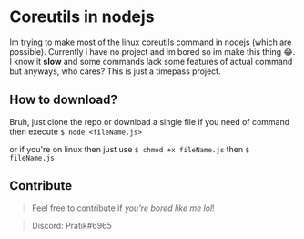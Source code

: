 # Coreutils in nodejs

Im trying to make most of the linux coreutils command in nodejs (which are possible). Currently i have no project and im bored so im make this thing 😂.
I know it **slow** and some commands lack some features of actual command but anyways, who cares? This is just a timepass project.

## How to download?
 Bruh, just clone the repo or download a single file if you need of command then execute `$ node <fileName.js>`

 or if you're on linux then just use `$ chmod +x fileName.js` then `$ fileName.js`

## Contribute
> Feel free to contribute if *you're bored like me lol*!

> Discord: Pratik#6965
